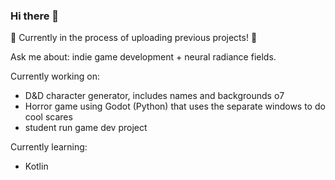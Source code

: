 ### Hi there 👋

<!--
**Jomeimei/Jomeimei** is a ✨ _special_ ✨ repository because its `README.md` (this file) appears on your GitHub profile.

Here are some ideas to get you started:

- 🔭 I’m currently working on ...
- 🌱 I’m currently learning ...
- 👯 I’m looking to collaborate on ...
- 🤔 I’m looking for help with ...
- 💬 Ask me about ...
- 📫 How to reach me: ...
- 😄 Pronouns: ...
- ⚡ Fun fact: ...
-->

🚧 Currently in the process of uploading previous projects! 🚧

Ask me about: indie game development + neural radiance fields.

Currently working on: 
- D&D character generator, includes names and backgrounds o7
- Horror game using Godot (Python) that uses the separate windows to do cool scares
- student run game dev project
  
Currently learning:
- Kotlin
